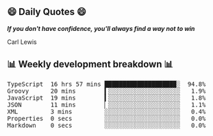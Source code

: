 ## 😄 Daily Quotes 😄

_**If you don't have confidence, you'll always find a way not to win**_

Carl Lewis



## 📊 Weekly development breakdown 📊

<pre>TypeScript  16 hrs 57 mins ███████████████████▉░  94.8%
Groovy      20 mins        ▍░░░░░░░░░░░░░░░░░░░░   1.9%
JavaScript  19 mins        ▍░░░░░░░░░░░░░░░░░░░░   1.8%
JSON        11 mins        ▏░░░░░░░░░░░░░░░░░░░░   1.1%
XML         3 mins         ░░░░░░░░░░░░░░░░░░░░░   0.4%
Properties  0 secs         ░░░░░░░░░░░░░░░░░░░░░   0.0%
Markdown    0 secs         ░░░░░░░░░░░░░░░░░░░░░   0.0%</pre>